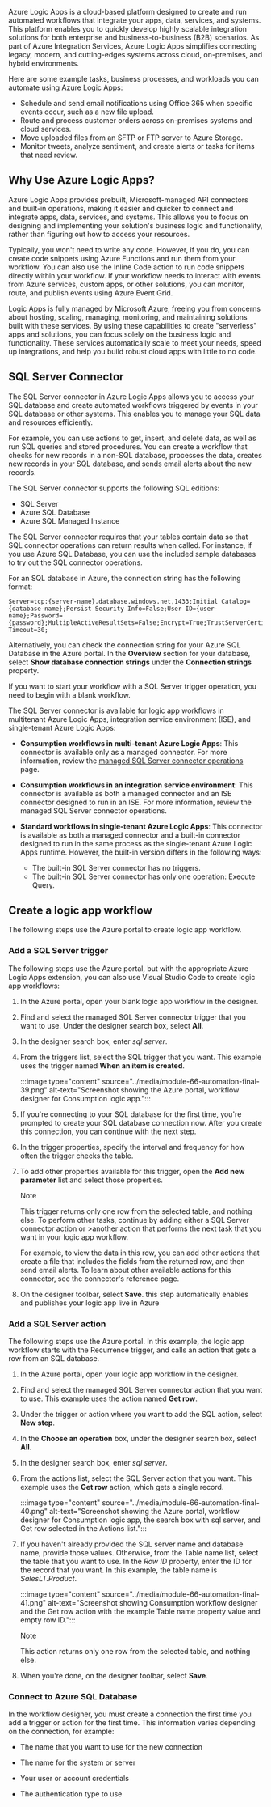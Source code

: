 Azure Logic Apps is a cloud-based platform designed to create and run automated workflows that integrate your apps, data, services, and systems. This platform enables you to quickly develop highly scalable integration solutions for both enterprise and business-to-business (B2B) scenarios. As part of Azure Integration Services, Azure Logic Apps simplifies connecting legacy, modern, and cutting-edges systems across cloud, on-premises, and hybrid environments.

Here are some example tasks, business processes, and workloads you can automate using Azure Logic Apps:

- Schedule and send email notifications using Office 365 when specific events occur, such as a new file upload.
- Route and process customer orders across on-premises systems and cloud services.
- Move uploaded files from an SFTP or FTP server to Azure Storage.
- Monitor tweets, analyze sentiment, and create alerts or tasks for items that need review.

## Why Use Azure Logic Apps?

Azure Logic Apps provides prebuilt, Microsoft-managed API connectors and built-in operations, making it easier and quicker to connect and integrate apps, data, services, and systems. This allows you to focus on designing and implementing your solution's business logic and functionality, rather than figuring out how to access your resources.

Typically, you won't need to write any code. However, if you do, you can create code snippets using Azure Functions and run them from your workflow. You can also use the Inline Code action to run code snippets directly within your workflow. If your workflow needs to interact with events from Azure services, custom apps, or other solutions, you can monitor, route, and publish events using Azure Event Grid.

Logic Apps is fully managed by Microsoft Azure, freeing you from concerns about hosting, scaling, managing, monitoring, and maintaining solutions built with these services. By using these capabilities to create "serverless" apps and solutions, you can focus solely on the business logic and functionality. These services automatically scale to meet your needs, speed up integrations, and help you build robust cloud apps with little to no code.

## SQL Server Connector

The SQL Server connector in Azure Logic Apps allows you to access your SQL database and create automated workflows triggered by events in your SQL database or other systems. This enables you to manage your SQL data and resources efficiently.

For example, you can use actions to get, insert, and delete data, as well as run SQL queries and stored procedures. You can create a workflow that checks for new records in a non-SQL database, processes the data, creates new records in your SQL database, and sends email alerts about the new records.

The SQL Server connector supports the following SQL editions:

- SQL Server
- Azure SQL Database
- Azure SQL Managed Instance

The SQL Server connector requires that your tables contain data so that SQL connector operations can return results when called. For instance, if you use Azure SQL Database, you can use the included sample databases to try out the SQL connector operations.

For an SQL database in Azure, the connection string has the following format:

```
Server=tcp:{server-name}.database.windows.net,1433;Initial Catalog={database-name};Persist Security Info=False;User ID={user-name};Password={password};MultipleActiveResultSets=False;Encrypt=True;TrustServerCertificate=False;Connection Timeout=30;
```

Alternatively, you can check the connection string for your Azure SQL Database in the Azure portal. In the **Overview** section for your database, select **Show database connection strings** under the **Connection strings** property.

If you want to start your workflow with a SQL Server trigger operation, you need to begin with a blank workflow.

The SQL Server connector is available for logic app workflows in multitenant Azure Logic Apps, integration service environment (ISE), and single-tenant Azure Logic Apps:

- **Consumption workflows in multi-tenant Azure Logic Apps**: This connector is available only as a managed connector. For more information, review the [managed SQL Server connector operations](/connectors/sql/?azure-portal=true) page.

- **Consumption workflows in an integration service environment**: This connector is available as both a managed connector and an ISE connector designed to run in an ISE. For more information, review the managed SQL Server connector operations.

- **Standard workflows in single-tenant Azure Logic Apps**: This connector is available as both a managed connector and a built-in connector designed to run in the same process as the single-tenant Azure Logic Apps runtime. However, the built-in version differs in the following ways:
    - The built-in SQL Server connector has no triggers.
    - The built-in SQL Server connector has only one operation: Execute Query.

## Create a logic app workflow

The following steps use the Azure portal to create logic app workflow.

### Add a SQL Server trigger

The following steps use the Azure portal, but with the appropriate Azure Logic Apps extension, you can also use Visual Studio Code to create logic app workflows:

1. In the Azure portal, open your blank logic app workflow in the designer.

1. Find and select the managed SQL Server connector trigger that you want to use. Under the designer search box, select **All**.

1. In the designer search box, enter *sql server*.

1. From the triggers list, select the SQL trigger that you want. This example uses the trigger named **When an item is created**.

    :::image type="content" source="../media/module-66-automation-final-39.png" alt-text="Screenshot showing the Azure portal, workflow designer for Consumption logic app.":::

1. If you're connecting to your SQL database for the first time, you're prompted to create your SQL database connection now. After you create this connection, you can continue with the next step.

1. In the trigger properties, specify the interval and frequency for how often the trigger checks the table.

1. To add other properties available for this trigger, open the **Add new parameter** list and select those properties.

	>[!NOTE]
    > This trigger returns only one row from the selected table, and nothing else. To perform other tasks, continue by adding either a SQL Server connector action or >another action that performs the next task that you want in your logic app workflow.
    > 
    >For example, to view the data in this row, you can add other actions that create a file that includes the fields from the returned row, and then send email alerts. To learn about other available actions for this connector, see the connector's reference page.

1. On the designer toolbar, select **Save**. this step automatically enables and publishes your logic app live in Azure

### Add a SQL Server action

The following steps use the Azure portal. In this example, the logic app workflow starts with the Recurrence trigger, and calls an action that gets a row from an SQL database.

1. In the Azure portal, open your logic app workflow in the designer.

1. Find and select the managed SQL Server connector action that you want to use. This example uses the action named **Get row**.

1. Under the trigger or action where you want to add the SQL action, select **New step**.

1. In the **Choose an operation** box, under the designer search box, select **All**.

1. In the designer search box, enter *sql server*.

1. From the actions list, select the SQL Server action that you want. This example uses the **Get row** action, which gets a single record.

    :::image type="content" source="../media/module-66-automation-final-40.png" alt-text="Screenshot showing the Azure portal, workflow designer for Consumption logic app, the search box with sql server, and Get row selected in the Actions list.":::

1. If you haven't already provided the SQL server name and database name, provide those values. Otherwise, from the Table name list, select the table that you want to use. In the *Row ID* property, enter the ID for the record that you want. In this example, the table name is *SalesLT.Product*.

    :::image type="content" source="../media/module-66-automation-final-41.png" alt-text="Screenshot showing Consumption workflow designer and the Get row action with the example Table name property value and empty row ID.":::

	>[!NOTE] 
    >This action returns only one row from the selected table, and nothing else. 

1. When you're done, on the designer toolbar, select **Save**.

### Connect to Azure SQL Database

In the workflow designer, you must create a connection the first time you add a trigger or action for the first time. This information varies depending on the connection, for example:

- The name that you want to use for the new connection

- The name for the system or server

- Your user or account credentials

- The authentication type to use
